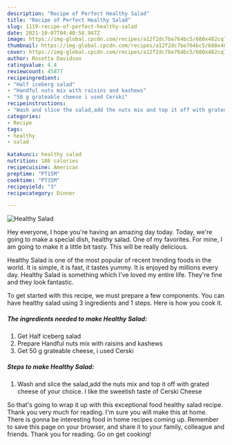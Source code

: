 ```yaml
---
description: "Recipe of Perfect Healthy Salad"
title: "Recipe of Perfect Healthy Salad"
slug: 1119-recipe-of-perfect-healthy-salad
date: 2021-10-07T04:40:58.947Z
image: https://img-global.cpcdn.com/recipes/a12f2dc7be764bc5/680x482cq70/healthy-salad-recipe-main-photo.jpg
thumbnail: https://img-global.cpcdn.com/recipes/a12f2dc7be764bc5/680x482cq70/healthy-salad-recipe-main-photo.jpg
cover: https://img-global.cpcdn.com/recipes/a12f2dc7be764bc5/680x482cq70/healthy-salad-recipe-main-photo.jpg
author: Rosetta Davidson
ratingvalue: 4.4
reviewcount: 45877
recipeingredient:
- "Half iceberg salad"
- "Handful nuts mix with raisins and kashews"
- "50 g grateable cheese i used Cerski"
recipeinstructions:
- "Wash and slice the salad,add the nuts mix and top it off with grated cheese of your choice. I like the sweetish taste of Cerski Cheese"
categories:
- Recipe
tags:
- healthy
- salad

katakunci: healthy salad 
nutrition: 186 calories
recipecuisine: American
preptime: "PT15M"
cooktime: "PT35M"
recipeyield: "3"
recipecategory: Dinner

---
```



![Healthy Salad](https://img-global.cpcdn.com/recipes/a12f2dc7be764bc5/680x482cq70/healthy-salad-recipe-main-photo.jpg)

Hey everyone, I hope you're having an amazing day today. Today, we're going to make a special dish, healthy salad. One of my favorites. For mine, I am going to make it a little bit tasty. This will be really delicious.

Healthy Salad is one of the most popular of recent trending foods in the world. It is simple, it is fast, it tastes yummy. It is enjoyed by millions every day. Healthy Salad is something which I've loved my entire life. They're fine and they look fantastic.




To get started with this recipe, we must prepare a few components. You can have healthy salad using 3 ingredients and 1 steps. Here is how you cook it.

<!--inarticleads1-->

##### The ingredients needed to make Healthy Salad:

1. Get Half iceberg salad
1. Prepare Handful nuts mix with raisins and kashews
1. Get 50 g grateable cheese, i used Cerski




<!--inarticleads2-->

##### Steps to make Healthy Salad:

1. Wash and slice the salad,add the nuts mix and top it off with grated cheese of your choice. I like the sweetish taste of Cerski Cheese




So that's going to wrap it up with this exceptional food healthy salad recipe. Thank you very much for reading. I'm sure you will make this at home. There is gonna be interesting food in home recipes coming up. Remember to save this page on your browser, and share it to your family, colleague and friends. Thank you for reading. Go on get cooking!
